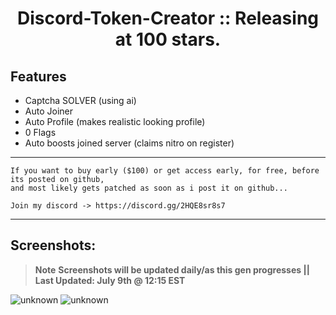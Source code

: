 <h1 align="center"> Discord-Token-Creator :: Releasing at 100 stars. </h1>

## Features
- Captcha SOLVER (using ai)
- Auto Joiner
- Auto Profile (makes realistic looking profile)
- 0 Flags
- Auto boosts joined server (claims nitro on register)

---
```
If you want to buy early ($100) or get access early, for free, before its posted on github,
and most likely gets patched as soon as i post it on github...

Join my discord -> https://discord.gg/2HQE8sr8s7
```
---

## Screenshots:
> **Note** **Screenshots will be updated daily/as this gen progresses || Last Updated: July 9th @ 12:15 EST**


![unknown](https://user-images.githubusercontent.com/60797067/178118009-fa3ad6fc-b4e1-4ac7-acc5-607473ffd371.png)
![unknown](https://user-images.githubusercontent.com/60797067/178118037-f7d6815f-f4da-4ba7-8fa4-12edfa2dba0e.png)
